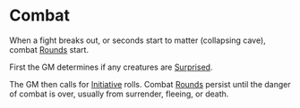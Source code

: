 # Combat

When a fight breaks out, or seconds start to matter (collapsing cave), combat [Rounds](Round.md) start.

First the GM determines if any creatures are [Surprised](../Conditions/Surprised.md).

The GM then calls for [Initiative](Initiative.md) rolls. Combat [Rounds](Round.md) persist until the danger of combat is over, usually from surrender, fleeing, or death. 